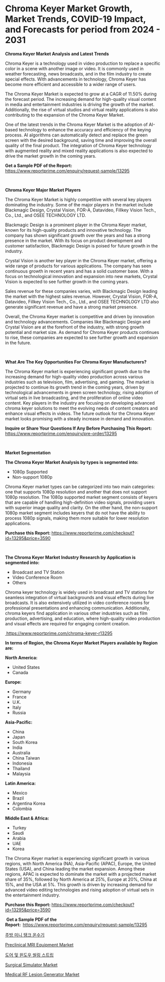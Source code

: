 <p><h1>Chroma Keyer Market Growth, Market Trends, COVID-19 Impact, and Forecasts for period from 2024 - 2031</h1></p><p><strong>Chroma Keyer Market Analysis and Latest Trends</strong></p>
<p><p>Chroma Keyer is a technology used in video production to replace a specific color in a scene with another image or video. It is commonly used in weather forecasting, news broadcasts, and in the film industry to create special effects. With advancements in technology, Chroma Keyer has become more efficient and accessible to a wider range of users.</p><p>The Chroma Keyer Market is expected to grow at a CAGR of 11.50% during the forecast period. The increasing demand for high-quality visual content in media and entertainment industries is driving the growth of the market. Additionally, the rise of virtual studios and virtual reality applications is also contributing to the expansion of the Chroma Keyer Market.</p><p>One of the latest trends in the Chroma Keyer Market is the adoption of AI-based technology to enhance the accuracy and efficiency of the keying process. AI algorithms can automatically detect and replace the green screen with the desired background, saving time and improving the overall quality of the final product. The integration of Chroma Keyer technology with augmented reality and mixed reality applications is also expected to drive the market growth in the coming years.</p></p>
<p><strong>Get a Sample PDF of the Report:&nbsp;</strong> <a href="https://www.reportprime.com/enquiry/request-sample/13295">https://www.reportprime.com/enquiry/request-sample/13295</a></p>
<p>&nbsp;</p>
<p><strong>Chroma Keyer Major Market Players</strong></p>
<p><p>The Chroma Keyer Market is highly competitive with several key players dominating the industry. Some of the major players in the market include Blackmagic Design, Crystal Vision, FOR-A, Datavideo, Fillkey Vision Tech., Co., Ltd., and OSEE TECHNOLOGY LTD.</p><p>Blackmagic Design is a prominent player in the Chroma Keyer market, known for its high-quality products and innovative technology. The company has shown significant growth over the years and has a strong presence in the market. With its focus on product development and customer satisfaction, Blackmagic Design is poised for future growth in the industry.</p><p>Crystal Vision is another key player in the Chroma Keyer market, offering a wide range of products for various applications. The company has seen continuous growth in recent years and has a solid customer base. With a focus on technological innovation and expansion into new markets, Crystal Vision is expected to see further growth in the coming years.</p><p>Sales revenue for these companies varies, with Blackmagic Design leading the market with the highest sales revenue. However, Crystal Vision, FOR-A, Datavideo, Fillkey Vision Tech., Co., Ltd., and OSEE TECHNOLOGY LTD also generate significant revenue and have a strong market presence.</p><p>Overall, the Chroma Keyer market is competitive and driven by innovation and technology advancements. Companies like Blackmagic Design and Crystal Vision are at the forefront of the industry, with strong growth potential and market size. As demand for Chroma Keyer products continues to rise, these companies are expected to see further growth and expansion in the future.</p></p>
<p>&nbsp;</p>
<p><strong>What Are The Key Opportunities For Chroma Keyer Manufacturers?</strong></p>
<p><p>The Chroma Keyer market is experiencing significant growth due to the increasing demand for high-quality video production across various industries such as television, film, advertising, and gaming. The market is projected to continue its growth trend in the coming years, driven by technological advancements in green screen technology, rising adoption of virtual sets in live broadcasting, and the proliferation of online video content. Key players in the industry are focusing on developing advanced chroma keyer solutions to meet the evolving needs of content creators and enhance visual effects in videos. The future outlook for the Chroma Keyer market looks promising with a steady increase in demand and innovation.</p></p>
<p><strong>Inquire or Share Your Questions If Any Before Purchasing This Report:</strong> <a href="https://www.reportprime.com/enquiry/pre-order/13295">https://www.reportprime.com/enquiry/pre-order/13295</a></p>
<p>&nbsp;</p>
<p><strong>Market Segmentation</strong></p>
<p><strong>The Chroma Keyer Market Analysis by types is segmented into:</strong></p>
<p><ul><li>1080p Supported</li><li>Non-support 1080p</li></ul></p>
<p><p>Chroma Keyer market types can be categorized into two main categories: one that supports 1080p resolution and another that does not support 1080p resolution. The 1080p supported market segment consists of keyers that are capable of handling high-definition video signals, providing users with superior image quality and clarity. On the other hand, the non-support 1080p market segment includes keyers that do not have the ability to process 1080p signals, making them more suitable for lower resolution applications.</p></p>
<p><strong>Purchase this Report:&nbsp;</strong><a href="https://www.reportprime.com/checkout?id=13295&price=3590">https://www.reportprime.com/checkout?id=13295&price=3590</a></p>
<p>&nbsp;</p>
<p><strong>The Chroma Keyer Market Industry Research by Application is segmented into:</strong></p>
<p><ul><li>Broadcast and TV Station</li><li>Video Conference Room</li><li>Others</li></ul></p>
<p><p>Chroma keyer technology is widely used in broadcast and TV stations for seamless integration of virtual backgrounds and visual effects during live broadcasts. It is also extensively utilized in video conference rooms for professional presentations and enhancing communication. Additionally, chroma keyers find application in various other industries such as film production, advertising, and education, where high-quality video production and visual effects are required for engaging content creation.</p></p>
<p><a href="https://www.reportprime.com/chroma-keyer-r13295">&nbsp;https://www.reportprime.com/chroma-keyer-r13295</a></p>
<p><strong>In terms of Region, the Chroma Keyer Market Players available by Region are:</strong></p>
<p>
    <p> <strong> North America: </strong>
        <ul>
            <li>United States</li>
            <li>Canada</li>
        </ul>
        </p> 
    <p> <strong> Europe: </strong>
        <ul>
            <li>Germany</li>
            <li>France</li>
            <li>U.K.</li>
            <li>Italy</li>
            <li>Russia</li>
        </ul>
        </p> 
    <p> <strong> Asia-Pacific: </strong>
        <ul>
            <li>China</li>
            <li>Japan</li>
            <li>South Korea</li>
            <li>India</li>
            <li>Australia</li>
            <li>China Taiwan</li>
            <li>Indonesia</li>
            <li>Thailand</li>
            <li>Malaysia</li>
        </ul>
        </p> 
    <p> <strong> Latin America: </strong>
        <ul>
            <li>Mexico</li>
            <li>Brazil</li>
            <li>Argentina Korea</li>
            <li>Colombia</li>
        </ul>
        </p> 
    <p> <strong> Middle East & Africa: </strong>
        <ul>
            <li>Turkey</li>
            <li>Saudi</li>
            <li>Arabia</li>
            <li>UAE</li>
            <li>Korea</li>
        </ul>
    </p>
    </p>
<p><p>The Chroma Keyer market is experiencing significant growth in various regions, with North America (NA), Asia-Pacific (APAC), Europe, the United States (USA), and China leading the market expansion. Among these regions, APAC is expected to dominate the market with a projected market share of 35%, followed by North America at 25%, Europe at 20%, China at 15%, and the USA at 5%. This growth is driven by increasing demand for advanced video editing technologies and rising adoption of virtual sets in the entertainment industry.</p></p>
<p><strong>Purchase this Report: </strong><a href="https://www.reportprime.com/checkout?id=13295&price=3590">https://www.reportprime.com/checkout?id=13295&price=3590</a></p>
<p>&nbsp;<strong>Get a Sample PDF of the Report:&nbsp;&nbsp;</strong><a href="https://www.reportprime.com/enquiry/request-sample/13295">https://www.reportprime.com/enquiry/request-sample/13295</a></p>
<p><strong></strong></p>
<p><p><a href="https://github.com/berlianaparadilla48/Market-Research-Report-List-2/blob/main/9758492107200.md">주방 미니 탱크 온수기</a></p><p><a href="https://github.com/zolotuy145/Market-Research-Report-List-2/blob/main/preclinical-mri-equipment-market.md">Preclinical MRI Equipment Market</a></p><p><a href="https://github.com/mdmazharulnwr786/Market-Research-Report-List-2/blob/main/7537303107201.md">도어 및 윈도우 씰링 스트립</a></p><p><a href="https://github.com/nhteumcc68/Market-Research-Report-List-2/blob/main/surgical-simulator-market.md">Surgical Simulator Market</a></p><p><a href="https://medium.com/@bryaneal908/insights-into-the-medical-rf-lesion-generator-market-market-players-market-size-geographical-9ab3f989733e">Medical RF Lesion Generator Market</a></p></p>